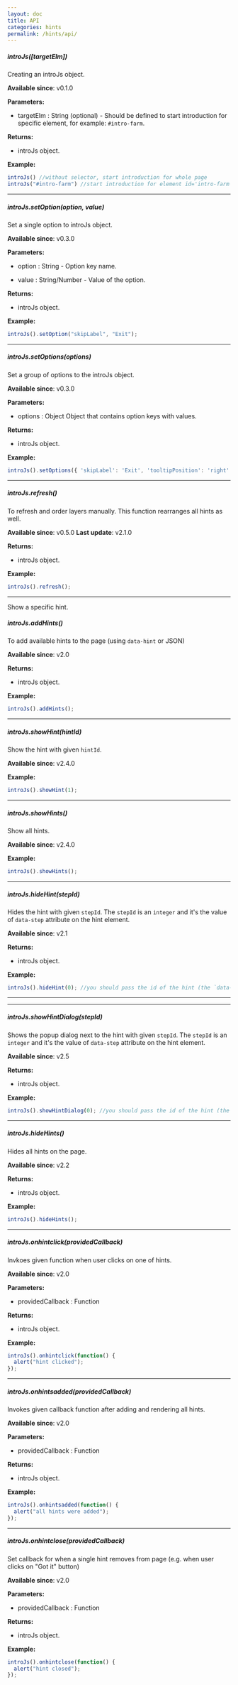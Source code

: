 ```yaml
---
layout: doc
title: API
categories: hints
permalink: /hints/api/
---
```


##### introJs([targetElm])

Creating an introJs object.

**Available since**: v0.1.0

**Parameters:**

 - targetElm : String (optional) - Should be defined to start introduction for specific element, for example: `#intro-farm`.

**Returns:**

 - introJs object.

**Example:**

```javascript
introJs() //without selector, start introduction for whole page
introJs("#intro-farm") //start introduction for element id='intro-farm'
````

-----

##### introJs.setOption(option, value)

Set a single option to introJs object.

**Available since**: v0.3.0

**Parameters:**

 - option : String - Option key name.

 - value : String/Number - Value of the option.

**Returns:**

 - introJs object.

**Example:**

```javascript
introJs().setOption("skipLabel", "Exit");
````

----

##### introJs.setOptions(options)

Set a group of options to the introJs object.

**Available since**: v0.3.0

**Parameters:**

 - options : Object
   Object that contains option keys with values.

**Returns:**

 - introJs object.

**Example:**

```javascript
introJs().setOptions({ 'skipLabel': 'Exit', 'tooltipPosition': 'right' });
````

----

##### introJs.refresh()

To refresh and order layers manually. This function rearranges all hints as well.

**Available since**: v0.5.0
**Last update**: v2.1.0

**Returns:**
 - introJs object.

**Example:**
```javascript
introJs().refresh();
````

----

Show a specific hint.

##### introJs.addHints()

To add available hints to the page (using `data-hint` or JSON)

**Available since**: v2.0

**Returns:**
 - introJs object.

**Example:**
```javascript
introJs().addHints();
````

-----

##### introJs.showHint(hintId)

Show the hint with given `hintId`.

**Available since**: v2.4.0

**Example:**
```javascript
introJs().showHint(1);
````

-----

##### introJs.showHints()

Show all hints.

**Available since**: v2.4.0

**Example:**
```javascript
introJs().showHints();
````

-----

##### introJs.hideHint(stepId)

Hides the hint with given `stepId`. The `stepId` is an `integer` and it's the value of `data-step` attribute on the hint element.

**Available since**: v2.1

**Returns:**
 - introJs object.

**Example:**
```javascript
introJs().hideHint(0); //you should pass the id of the hint (the `data-step` attribute).
````

-----

-----

##### introJs.showHintDialog(stepId)

Shows the popup dialog next to the hint with given `stepId`. The `stepId` is an `integer` and it's the value of `data-step` attribute on the hint element.

**Available since**: v2.5

**Returns:**
 - introJs object.

**Example:**
```javascript
introJs().showHintDialog(0); //you should pass the id of the hint (the `data-step` attribute).
````

-----

##### introJs.hideHints()

Hides all hints on the page.

**Available since**: v2.2

**Returns:**
 - introJs object.

**Example:**
```javascript
introJs().hideHints();
````

-----

##### introJs.onhintclick(providedCallback)

Invkoes given function when user clicks on one of hints.

**Available since**: v2.0

**Parameters:**
 - providedCallback : Function

**Returns:**
 - introJs object.

**Example:**
```javascript
introJs().onhintclick(function() {
  alert("hint clicked");
});
````

-----

##### introJs.onhintsadded(providedCallback)

Invokes given callback function after adding and rendering all hints.

**Available since**: v2.0

**Parameters:**
 - providedCallback : Function

**Returns:**
 - introJs object.

**Example:**
```javascript
introJs().onhintsadded(function() {
  alert("all hints were added");
});
````

-----

##### introJs.onhintclose(providedCallback)

Set callback for when a single hint removes from page (e.g. when user clicks on "Got it" button)

**Available since**: v2.0

**Parameters:**
 - providedCallback : Function

**Returns:**
 - introJs object.

**Example:**
```javascript
introJs().onhintclose(function() {
  alert("hint closed");
});
````
